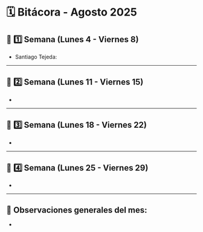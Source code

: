 # 🗓️ Bitácora - Agosto 2025

## 📅 1️⃣ Semana (Lunes 4 - Viernes 8)


-  Santiago Tejeda: 

---

## 📅 2️⃣ Semana (Lunes 11 - Viernes 15)


-  

---

## 📅 3️⃣ Semana (Lunes 18 - Viernes 22)


-  

---

## 📅 4️⃣ Semana (Lunes 25 - Viernes 29)

 
-  

---

🧾 **Observaciones generales del mes:**  
-  
-  
